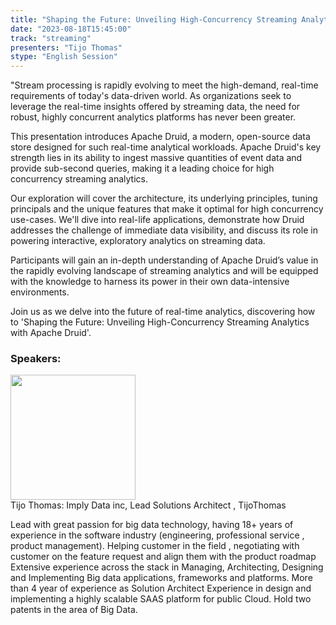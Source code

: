```yaml
---
title: "Shaping the Future: Unveiling High-Concurrency Streaming Analytics with Apache Druid"
date: "2023-08-18T15:45:00" 
track: "streaming"
presenters: "Tijo Thomas"
stype: "English Session"
---
```

"Stream processing is rapidly evolving to meet the high-demand, real-time requirements of today's data-driven world. As organizations seek to leverage the real-time insights offered by streaming data, the need for robust, highly concurrent analytics platforms has never been greater.

This presentation introduces Apache Druid, a modern, open-source data store designed for such real-time analytical workloads. Apache Druid's key strength lies in its ability to ingest massive quantities of event data and provide sub-second queries, making it a leading choice for high concurrency streaming analytics.

Our exploration will cover the architecture, its underlying principles, tuning principals and the unique features that make it optimal for high concurrency use-cases. We'll dive into real-life applications, demonstrate how Druid addresses the challenge of immediate data visibility, and discuss its role in powering interactive, exploratory analytics on streaming data.

Participants will gain an in-depth understanding of Apache Druid’s value in the rapidly evolving landscape of streaming analytics and will be equipped with the knowledge to harness its power in their own data-intensive environments.

Join us as we delve into the future of real-time analytics, discovering how to 'Shaping the Future: Unveiling High-Concurrency Streaming Analytics with Apache Druid'.
 ### Speakers: 
 <img src="https://img.bagevent.com/resource/20230613/1547059990.jpg" width="200" /><br>Tijo Thomas: Imply Data inc, Lead Solutions Architect , TijoThomas

Lead with great passion for big data technology, having 18+ years of experience in the software industry (engineering, professional service , product management).
Helping customer in the field , negotiating with  customer on the feature request and align them with the product roadmap Extensive experience across the stack in Managing, Architecting, Designing and Implementing Big data applications, frameworks and platforms.
More than 4 year of experience as Solution Architect Experience in  design and implementing a highly scalable SAAS platform for public Cloud. 
Hold two patents in the area of Big Data. 

 <br><br>